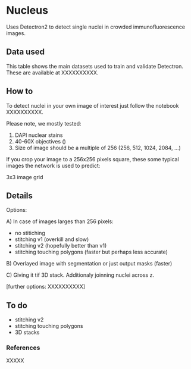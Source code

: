 # Nucleus
Uses Detectron2 to detect single nuclei in crowded immunofluorescence images.

## Data used
This table shows the main datasets used to train and validate Detectron. These are available at XXXXXXXXXX.





## How to
To detect nuclei in your own image of interest just follow the notebook XXXXXXXXXX. 

Please note, we mostly tested:
1) DAPI nuclear stains
2) 40-60X objectives ()
3) Size of image should be a multiple of 256 (256, 512, 1024, 2084, ...)


If you crop your image to a 256x256 pixels square, these some typical images the network is used to predict:


3x3 image grid
## Details 

Options:

A) In case of images larges than 256 pixels:
- no stitiching
- stitching v1 (overkill and slow)
- stitching v2 (hopefully better than v1)
- stitching touching polygons (faster but perhaps less accurate)

B) Overlayed image with segmentation or just output masks (faster)

C) Giving it tif 3D stack. Additionaly joinning nuclei across z.

[further options: XXXXXXXXXX]


## To do

- stitching v2
- stitching touching polygons
- 3D stacks


### References

XXXXX

